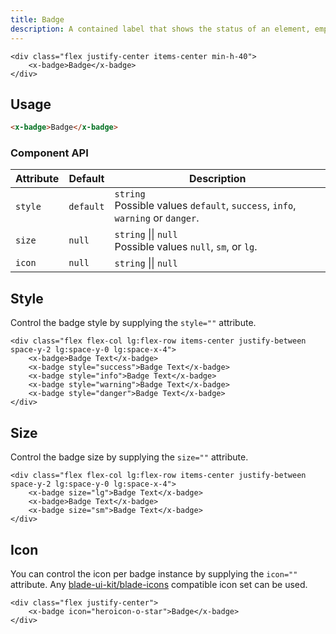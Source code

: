 ```yaml
---
title: Badge
description: A contained label that shows the status of an element, emphasizes an element, or helps categorize an element with other similar elements.
---
```


```blade-component-preview
<div class="flex justify-center items-center min-h-40">
    <x-badge>Badge</x-badge>
</div>
```

## Usage

```html
<x-badge>Badge</x-badge>
```

### Component API

| Attribute | Default   | Description                                                                      |
| --------- | --------- | -------------------------------------------------------------------------------- |
| `style`   | `default` | `string`<br>Possible values `default`, `success`, `info`, `warning` or `danger`. |
| `size`    | `null`    | `string` &#124;&#124; `null`<br>Possible values `null`, `sm`, or `lg`.           |
| `icon`    | `null`    | `string` &#124;&#124; `null`                                                     |

## Style

Control the badge style by supplying the `style=""` attribute.

```blade-component-code
<div class="flex flex-col lg:flex-row items-center justify-between space-y-2 lg:space-y-0 lg:space-x-4">
    <x-badge>Badge Text</x-badge>
    <x-badge style="success">Badge Text</x-badge>
    <x-badge style="info">Badge Text</x-badge>
    <x-badge style="warning">Badge Text</x-badge>
    <x-badge style="danger">Badge Text</x-badge>
</div>
```

## Size

Control the badge size by supplying the `size=""` attribute.

```blade-component-code
<div class="flex flex-col lg:flex-row items-center justify-between space-y-2 lg:space-y-0 lg:space-x-4">
    <x-badge size="lg">Badge Text</x-badge>
    <x-badge>Badge Text</x-badge>
    <x-badge size="sm">Badge Text</x-badge>
</div>
```

## Icon

You can control the icon per badge instance by supplying the `icon=""` attribute. Any [blade-ui-kit/blade-icons](https://github.com/blade-ui-kit/blade-icons) compatible icon set can be used.

```blade-component-code
<div class="flex justify-center">
    <x-badge icon="heroicon-o-star">Badge</x-badge>
</div>
```
